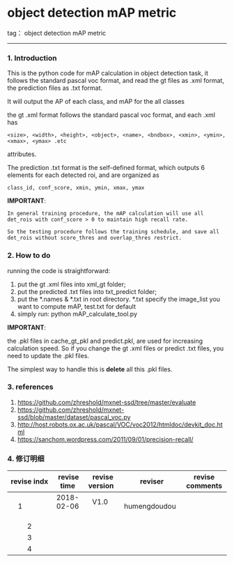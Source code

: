 # object detection mAP metric


tag： object detection mAP metric

---

### 1. Introduction


This is the python code for mAP calculation in object detection task, it follows the standard pascal voc format,
and read the gt files as .xml format, the prediction files as .txt format.

It will output the AP of each class, and mAP for the all classes

the gt .xml format follows the standard pascal voc format, and each .xml has 
```
<size>, <width>, <height>, <object>, <name>, <bndbox>, <xmin>, <ymin>, <xmax>, <ymax> .etc 
```
attributes.

The prediction .txt format is the self-defined format, which outputs 6 elements for each detected roi,
and are organized as 
```
class_id, conf_score, xmin, ymin, xmax, ymax
```

**IMPORTANT**: 
```
In general training procedure, the mAP calculation will use all det_rois with conf_score > 0 to maintain high recall rate.

So the testing procedure follows the training schedule, and save all det_rois without score_thres and overlap_thres restrict.
```

### 2. How to do

running the code is straightforward:

1. put the gt .xml files into xml_gt folder;
2. put the predicted .txt files into txt_predict folder;
3. put the *.names & *.txt in root directory. *.txt specify the image_list you want to compute mAP, test.txt for default
4. simply run: python mAP_calculate_tool.py

**IMPORTANT**: 

the .pkl files in cache_gt_pkl and predict.pkl, are used for increasing calculation speed. So if you change the gt .xml files or predict .txt files,
you need to update the .pkl files. 

The simplest way to handle this is **delete** all this .pkl files.

### 3. references

1. https://github.com/zhreshold/mxnet-ssd/tree/master/evaluate
2. https://github.com/zhreshold/mxnet-ssd/blob/master/dataset/pascal_voc.py
3. http://host.robots.ox.ac.uk/pascal/VOC/voc2012/htmldoc/devkit_doc.html
4. https://sanchom.wordpress.com/2011/09/01/precision-recall/

### 4. 修订明细

| revise indx  |  revise time |  revise version  |  reviser  | revise comments |
| :-----:      | :-----:      | :----:           | :-----:   | :----:          |
| 1            | 2018-02-06   |   V1.0           |   humengdoudou    |          |
| 2            |              |                  |           |                 |
| 3            |              |                  |           |                 |
| 4            |              |                  |           |                 |
